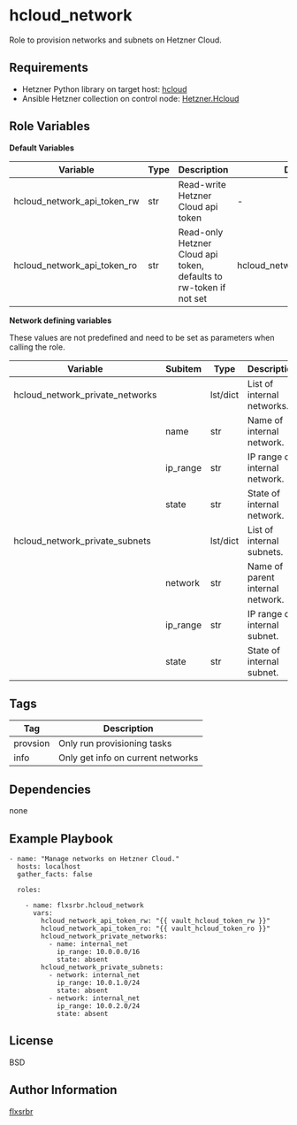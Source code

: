 hcloud_network
=========

Role to provision networks and subnets on Hetzner Cloud.

Requirements
------------

* Hetzner Python library on target host: [hcloud](https://pypi.org/project/hcloud/)
* Ansible Hetzner collection on control node: [Hetzner.Hcloud](https://docs.ansible.com/ansible/latest/collections/hetzner/hcloud/)

Role Variables
--------------

**Default Variables**

| Variable                     | Type | Description                                                        | Default                      |
|------------------------------|------|--------------------------------------------------------------------|------------------------------|
| hcloud_network_api_token_rw  | str  | Read-write Hetzner Cloud api token                                 | -                            |
| hcloud_network_api_token_ro  | str  | Read-only Hetzner Cloud api token, defaults to rw-token if not set | hcloud_network_api_token_rw  |

**Network defining variables** 

These values are not predefined and need to be set as parameters when calling the role.

| Variable                         | Subitem  | Type     | Description                      | Example         |
|----------------------------------|----------|----------|----------------------------------|-----------------|
| hcloud_network_private_networks  |          | lst/dict | List of internal networks.       |                 |
|                                  | name     | str      | Name of internal network.        | internal_net    |
|                                  | ip_range | str      | IP range of internal network.    | 10.0.0.0/16     |
|                                  | state    | str      | State of internal network.       | present, absent |
| hcloud_network_private_subnets   |          | lst/dict | List of internal subnets.        |                 |
|                                  | network  | str      | Name of parent internal network. | internal_net    |
|                                  | ip_range | str      | IP range of internal subnet.     | 10.0.0.1/24     |
|                                  | state    | str      | State of internal subnet.        | present, absent |

Tags
----

| Tag                    | Description                                 |
|------------------------|---------------------------------------------|
| provsion               | Only run provisioning tasks                 |
| info                   | Only get info on current networks           |

Dependencies
------------

none

Example Playbook
----------------

    - name: "Manage networks on Hetzner Cloud."
      hosts: localhost
      gather_facts: false

      roles:

        - name: flxsrbr.hcloud_network
          vars:
            hcloud_network_api_token_rw: "{{ vault_hcloud_token_rw }}"
            hcloud_network_api_token_ro: "{{ vault_hcloud_token_ro }}"
            hcloud_network_private_networks:
              - name: internal_net
                ip_range: 10.0.0.0/16
                state: absent
            hcloud_network_private_subnets:
              - network: internal_net
                ip_range: 10.0.1.0/24
                state: absent
              - network: internal_net
                ip_range: 10.0.2.0/24
                state: absent

License
-------

BSD

Author Information
------------------

[flxsrbr](https://github.com/flxsrbr)
